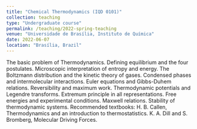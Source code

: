 ```yaml
---
title: "Chemical Thermodynamics (IQD 0101)"
collection: teaching
type: "Undergraduate course"
permalink: /teaching/2022-spring-teaching
venue: "Universidade de Brasília, Instituto de Química"
date: 2022-06-07
location: "Brasília, Brazil"
---
```


The basic problem of Thermodynamics. Defining equilibrium and the four postulates. Microscopic interpretation of entropy and energy. The Boltzmann distribution and the kinetic theory of gases. Condensed phases and intermolecular interactions. Euler equations and Gibbs-Duhem relations. Reversibility and maximum work. Thermodynamic potentials and Legendre transforms. Extremum principle in all representations. Free energies and experimental conditions. Maxwell relations. Stability of thermodynamic systems. Recommended textbooks: H. B. Callen, Thermodynamics and an introduction to thermostatistics. K. A. Dill and S. Bromberg, Molecular Driving Forces. 

